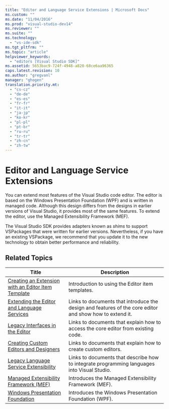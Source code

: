 ```yaml
---
title: "Editor and Language Service Extensions | Microsoft Docs"
ms.custom: ""
ms.date: "11/04/2016"
ms.prod: "visual-studio-dev14"
ms.reviewer: ""
ms.suite: ""
ms.technology: 
  - "vs-ide-sdk"
ms.tgt_pltfrm: ""
ms.topic: "article"
helpviewer_keywords: 
  - "editors [Visual Studio SDK]"
ms.assetid: 5653bac9-724f-4948-a820-68ce6aa96365
caps.latest.revision: 10
ms.author: "gregvanl"
manager: "ghogen"
translation.priority.mt: 
  - "cs-cz"
  - "de-de"
  - "es-es"
  - "fr-fr"
  - "it-it"
  - "ja-jp"
  - "ko-kr"
  - "pl-pl"
  - "pt-br"
  - "ru-ru"
  - "tr-tr"
  - "zh-cn"
  - "zh-tw"
---
```

# Editor and Language Service Extensions
You can extend most features of the Visual Studio code editor. The editor is based on the Windows Presentation Foundation (WPF) and is written in managed code. Although this design differs from the designs in earlier versions of Visual Studio, it provides most of the same features. To extend the editor, use the Managed Extensibility Framework (MEF).  
  
 The Visual Studio SDK provides adapters known as *shims* to support VSPackages that were written for earlier versions. Nevertheless, if you have an existing VSPackage, we recommend that you update it to the new technology to obtain better performance and reliability.  
  
## Related Topics  
  
|Title|Description|  
|-----------|-----------------|  
|[Creating an Extension with an Editor Item Template](../extensibility/creating-an-extension-with-an-editor-item-template.md)|Introduction to using the Editor item templates.|  
|[Extending the Editor and Language Services](../extensibility/extending-the-editor-and-language-services.md)|Links to documents that introduce the design and features of the core editor and show how to extend it.|  
|[Legacy Interfaces in the Editor](../extensibility/legacy-interfaces-in-the-editor.md)|Links to documents that explain how to access the core editor from existing code.|  
|[Creating Custom Editors and Designers](../extensibility/creating-custom-editors-and-designers.md)|Links to documents that explain how to create custom editors.|  
|[Legacy Language Service Extensibility](../extensibility/internals/legacy-language-service-extensibility.md)|Links to documents that describe how to integrate programming languages into Visual Studio.|  
|[Managed Extensibility Framework (MEF)](../Topic/Managed%20Extensibility%20Framework%20\(MEF\).md)|Introduces the Managed Extensibility Framework (MEF).|  
|[Windows Presentation Foundation](../Topic/Windows%20Presentation%20Foundation.md)|Introduces the Windows Presentation Foundation (WPF).|